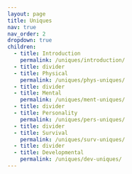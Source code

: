 ```yaml
---
layout: page
title: Uniques
nav: true
nav_order: 2
dropdown: true
children:
  - title: Introduction
    permalink: /uniques/introduction/
  - title: divider
  - title: Physical
    permalink: /uniques/phys-uniques/
  - title: divider
  - title: Mental
    permalink: /uniques/ment-uniques/
  - title: divider
  - title: Personality
    permalink: /uniques/pers-uniques/
  - title: divider
  - title: Survival
    permalink: /uniques/surv-uniques/
  - title: divider
  - title: Developmental
    permalink: /uniques/dev-uniques/
---
```

